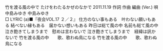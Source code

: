 竹を渡る風の中で
たけをわたるかぜのなかで
2011.11.19
作詞  作曲  編曲 (Ver.)   唄
中島みゆき   中島みゆき        
□ LYRIC (a)■『夜会VOL.17 ２／２』
仕方のない事もある　叶わない願いもある
結べない縁もある　届かない想いもある
昨日は総て風の中
名前も総て風の中
泣き飽きてしまうまで　慰めは言わないで
泣き飽きてしまうまで　経緯は訊かないで
竹を渡る風の中　　歌、歌わぬ鳥になる
竹を渡る風の中　　歌、歌わぬ鳥になる